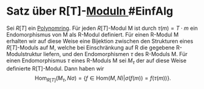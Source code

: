 # Satz über R[T]-[Moduln ](Moduln%20%C3%BCber%20Ringen.md) #EinfAlg 
 Sei $R[T]$ ein [Polynomring](Einf.%20Alg/Definition/Polynomring.md). Für jeden $R[T]$-Modul M ist durch $\tau(m)=T\cdot m$ ein Endomorphismus von M als R-Modul definiert. Für einen R-Modul M erhalten wir auf diese Weise eine Bijektion zwischen den Strukturen eines $R[T]$-Moduls auf M, welche bei Einschränkung auf R die gegebene R-Modulstruktur liefern, und den Endomorphismen $\tau$ des R-Moduls M. 
 Für einen Endomorphismus $\tau$ eines R-Moduls M sei $M_\tau$ der auf diese Weise definierte R[T]-Modul. Dann haben wir
 $$\text{Hom}_{R[T]}(M_\tau,N\sigma)=\{f\in\text{Hom}(M,N)|\sigma(f(m))=f(\tau(m))\}.$$